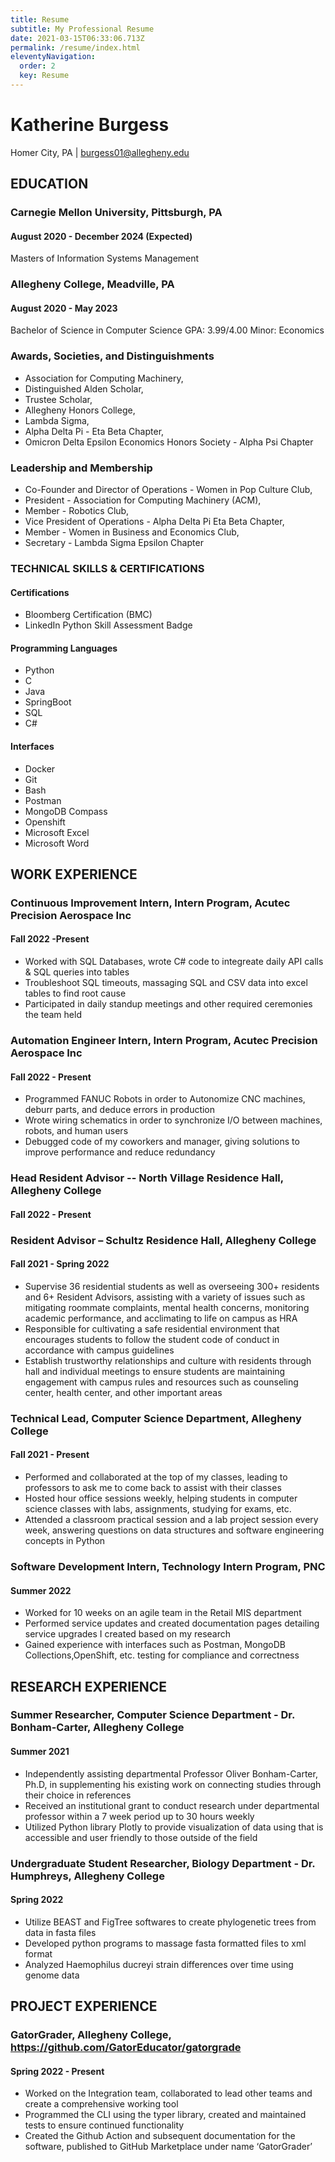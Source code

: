 ```yaml
---
title: Resume
subtitle: My Professional Resume
date: 2021-03-15T06:33:06.713Z
permalink: /resume/index.html
eleventyNavigation:
  order: 2
  key: Resume
---
```


# Katherine Burgess

Homer City, PA | burgess01@allegheny.edu

## EDUCATION

### Carnegie Mellon University, Pittsburgh, PA

#### August 2020 - December 2024 (Expected)

Masters of Information Systems Management

### Allegheny College, Meadville, PA

#### August 2020 - May 2023

Bachelor of Science in Computer Science        GPA: 3.99/4.00
Minor: Economics

### Awards, Societies, and Distinguishments

- Association for Computing Machinery,
- Distinguished Alden Scholar,
- Trustee Scholar,
- Allegheny Honors College,
- Lambda Sigma,
- Alpha Delta Pi - Eta Beta Chapter,
- Omicron Delta Epsilon Economics Honors Society - Alpha Psi Chapter

### Leadership and Membership

- Co-Founder and Director of Operations - Women in Pop Culture Club,
- President - Association for Computing Machinery (ACM),
- Member - Robotics Club,
- Vice President of Operations - Alpha Delta Pi Eta Beta Chapter,
- Member - Women in Business and Economics Club,
- Secretary - Lambda Sigma Epsilon Chapter

### TECHNICAL SKILLS & CERTIFICATIONS

#### Certifications

- Bloomberg Certification (BMC)
- LinkedIn Python Skill Assessment Badge

#### Programming Languages

- Python
- C
- Java
- SpringBoot
- SQL
- C#

#### Interfaces

- Docker
- Git
- Bash
- Postman
- MongoDB Compass
- Openshift
- Microsoft Excel
- Microsoft Word

## WORK EXPERIENCE

### Continuous Improvement Intern, Intern Program, Acutec Precision Aerospace Inc

#### Fall 2022 -Present

- Worked with SQL Databases, wrote C# code to integreate daily API calls & SQL queries into tables
- Troubleshoot SQL timeouts, massaging SQL and CSV data into excel tables to find root cause
- Participated in daily standup meetings and other required ceremonies the team held

### Automation Engineer Intern, Intern Program, Acutec Precision Aerospace Inc

#### Fall 2022 - Present

- Programmed FANUC Robots in order to Autonomize CNC machines, deburr parts, and deduce errors in production
- Wrote wiring schematics in order to synchronize I/O between machines, robots, and human users
- Debugged code of my coworkers and manager, giving solutions to improve performance and reduce redundancy

### Head Resident Advisor -- North Village Residence Hall, Allegheny College

#### Fall 2022 - Present

### Resident Advisor – Schultz Residence Hall, Allegheny College

#### Fall 2021 - Spring 2022

- Supervise 36 residential students as well as overseeing 300+ residents and 6+ Resident Advisors, assisting with a variety of issues such as mitigating roommate complaints, mental health concerns, monitoring academic performance, and acclimating to life on campus as HRA
- Responsible for cultivating a safe residential environment that encourages students to follow the student code of conduct in accordance with campus guidelines
- Establish trustworthy relationships and culture with residents through hall and individual meetings to ensure students are maintaining engagement with campus rules and resources such as counseling center, health center, and other important areas

### Technical Lead, Computer Science Department, Allegheny College

#### Fall 2021 - Present

- Performed and collaborated at the top of my classes, leading to professors to ask me to come back to assist with their classes
- Hosted hour office sessions weekly, helping students in computer science classes with labs, assignments, studying for exams, etc.
- Attended a classroom practical session and a lab project session every week, answering questions on data structures and software engineering concepts in Python

### Software Development Intern, Technology Intern Program, PNC

#### Summer 2022

- Worked for 10 weeks on an agile team in the Retail MIS department
- Performed service updates and created documentation pages detailing service upgrades I created based on my research
- Gained experience with interfaces such as Postman, MongoDB Collections,OpenShift, etc. testing for compliance and correctness

## RESEARCH EXPERIENCE

### Summer Researcher, Computer Science Department - Dr. Bonham-Carter, Allegheny College

#### Summer 2021

- Independently assisting departmental Professor Oliver Bonham-Carter, Ph.D, in supplementing his existing work on connecting studies through their choice in references
- Received an institutional grant to conduct research under departmental professor within a 7 week period up to 30 hours weekly
- Utilized Python library Plotly to provide visualization of data using that is accessible and user friendly to those outside of the field

### Undergraduate Student Researcher, Biology Department - Dr. Humphreys, Allegheny College

#### Spring 2022

- Utilize BEAST and FigTree softwares to create phylogenetic trees from data in fasta files
- Developed python programs to massage fasta formatted files to xml format
- Analyzed Haemophilus ducreyi strain differences over time using genome data

## PROJECT EXPERIENCE

### GatorGrader, Allegheny College, <https://github.com/GatorEducator/gatorgrade>

#### Spring 2022 - Present

- Worked on the Integration team, collaborated to lead other teams and create a comprehensive working tool
- Programmed the CLI using the typer library, created and maintained tests to ensure continued functionality
- Created the Github Action and subsequent documentation for the software, published to GitHub Marketplace under name ‘GatorGrader’
